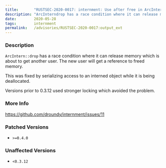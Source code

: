 ```yaml
---
title:       "RUSTSEC-2020-0017: internment: Use after free in ArcIntern::drop"
description: "ArcInterndrop has a race condition where it can release memory which is about to get another user. The new user will get a reference to freed memory. This was fixed by serializing access to an interned object while it is being deallocated. Versions prior to 0.3.12 used stronger locking which avoided the problem."
date:        2020-05-28
tags:        internment
permalink:   /advisories/RUSTSEC-2020-0017:output_ext
---
```


### Description

`ArcIntern::drop` has a race condition where it can release memory
which is about to get another user. The new user will get a reference
to freed memory.

This was fixed by serializing access to an interned object while it
is being deallocated.

Versions prior to 0.3.12 used stronger locking which avoided the problem.

### More Info

<https://github.com/droundy/internment/issues/11>

### Patched Versions

- `>=0.4.0`



### Unaffected Versions

- `<0.3.12`
